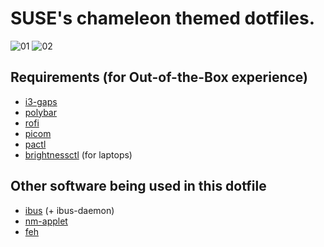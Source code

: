 # SUSE's chameleon themed dotfiles.

![01](https://user-images.githubusercontent.com/64239070/167388537-061add2d-c558-4fc6-ba0f-2840b1d3eae7.png)
![02](https://user-images.githubusercontent.com/64239070/167388553-66d84258-895e-4dac-b8ee-9e8cc959f236.png)


## Requirements (for Out-of-the-Box experience)
- [i3-gaps](https://github.com/Airblader/i3)
- [polybar](https://github.com/polybar/polybar)
- [rofi](https://github.com/davatorium/rofi)
- [picom](https://github.com/yshui/picom)
- [pactl](https://wiki.archlinux.org/title/PulseAudio)
- [brightnessctl](https://github.com/Hummer12007/brightnessctl) (for laptops)

## Other software being used in this dotfile
- [ibus](https://github.com/ibus/ibus) (+ ibus-daemon)
- [nm-applet](https://gitlab.gnome.org/GNOME/network-manager-applet)
- [feh](https://github.com/derf/feh)
